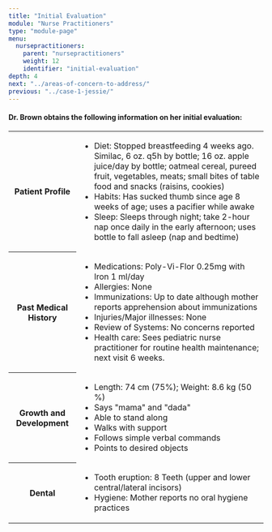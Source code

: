 ```yaml
---
title: "Initial Evaluation"
module: "Nurse Practitioners"
type: "module-page"
menu:
  nursepractitioners:
    parent: "nursepractitioners"
    weight: 12
    identifier: "initial-evaluation"
depth: 4
next: "../areas-of-concern-to-address/"
previous: "../case-1-jessie/"
---
```

<div class="pageblock"><h4>Dr. Brown obtains the following information on her initial evaluation:</h4>
<table>
<tr>
<th>Patient Profile
</th>
<td>
<ul>
<li>Diet: Stopped breastfeeding 4 weeks ago.  Similac, 6 oz. q5h by bottle; 16 oz. apple juice/day by bottle; oatmeal cereal, pureed fruit, vegetables, meats; small bites of table food and snacks (raisins, cookies)</li>
<li>Habits: Has sucked thumb since age 8 weeks of age; uses a pacifier while awake</li>
<li>Sleep: Sleeps through night; take 2-hour nap once daily in the early afternoon; uses bottle to fall asleep (nap and bedtime)</li>
</ul>
</td>
</tr>
<tr>
<th>Past Medical History
</th>
<td>
<ul>
<li>Medications: Poly-Vi-Flor 0.25mg with Iron 1 ml/day</li>
<li>Allergies: None</li>
<li>Immunizations: Up to date although mother reports apprehension about immunizations</li>
<li>Injuries/Major illnesses: None</li>
<li>Review of Systems: No concerns reported</li>
<li>Health care: Sees pediatric nurse practitioner for routine health maintenance; next visit 6 weeks.</li>
</ul>
</td>
</tr>
<tr>
<th>Growth and Development
</th>
<td>
<ul>
<li>Length:  74 cm (75%); Weight: 8.6 kg (50 %)</li>
<li>Says "mama" and "dada"</li>
<li>Able to stand along</li>
<li>Walks with support</li>
<li>Follows simple verbal commands</li>
<li>Points to desired objects</li>
</ul>
</td>
</tr>
<tr>
<th>Dental
</th>
<td>
<ul>
<li>Tooth eruption: 8 Teeth (upper and lower central/lateral incisors)</li>
<li>Hygiene:  Mother reports no oral hygiene practices</li>
</ul>
</td>
</tr>
</table>
</div>